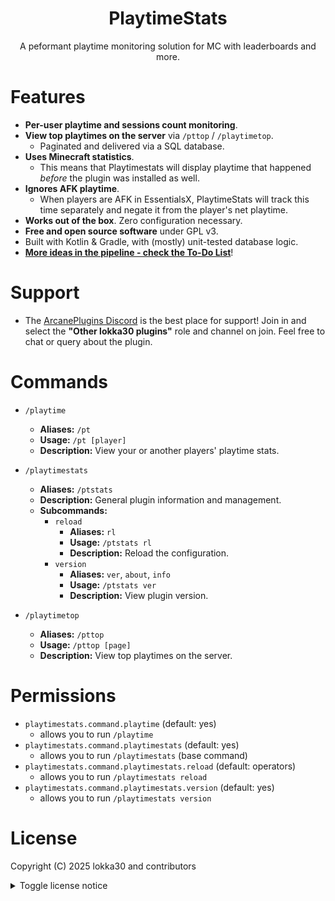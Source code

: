 <div align="center">

# PlaytimeStats

A peformant playtime monitoring solution for MC with leaderboards and more.

</div>

# Features

* **Per-user playtime and sessions count monitoring**.
* **View top playtimes on the server** via `/pttop` / `/playtimetop`.
  * Paginated and delivered via a SQL database.
* **Uses Minecraft statistics**.
  * This means that Playtimestats will display playtime that happened *before* the plugin was installed as well.
* **Ignores AFK playtime**.
  * When players are AFK in EssentialsX, PlaytimeStats will track this time separately and negate it from the player's net playtime.
* **Works out of the box**. Zero configuration necessary.
* **Free and open source software** under GPL v3.
* Built with Kotlin & Gradle, with (mostly) unit-tested database logic.
* **[More ideas in the pipeline - check the To-Do List](https://github.com/orgs/ArcanePlugins/projects/11/views/1)**!

# Support

* The [ArcanePlugins Discord](https://discord.gg/HqZwdcJ) is the best place for support! Join in and select the **"Other lokka30 plugins"** role and channel on join. Feel free to chat or query about the plugin.

# Commands
* `/playtime`
  * **Aliases:** `/pt`
  * **Usage:** `/pt [player]`
  * **Description:** View your or another players' playtime stats.

* `/playtimestats`
  * **Aliases:** `/ptstats`
  * **Description:** General plugin information and management.
  * **Subcommands:**
    * `reload`
      * **Aliases:** `rl`
      * **Usage:** `/ptstats rl`
      * **Description:** Reload the configuration.
    * `version`
      * **Aliases:** `ver`, `about`, `info`
      * **Usage:** `/ptstats ver`
      * **Description:** View plugin version.

* `/playtimetop`
  * **Aliases:** `/pttop`
  * **Usage:** `/pttop [page]`
  * **Description:** View top playtimes on the server.

# Permissions
* `playtimestats.command.playtime` (default: yes)
  * allows you to run `/playtime`
* `playtimestats.command.playtimestats` (default: yes)
  * allows you to run `/playtimestats` (base command)
* `playtimestats.command.playtimestats.reload` (default: operators)
  * allows you to run `/playtimestats reload`
* `playtimestats.command.playtimestats.version` (default: yes)
  * allows you to run `/playtimestats version`

# License

Copyright (C) 2025 lokka30 and contributors

<details>
<summary>Toggle license notice</summary>

> This program is free software: you can redistribute it and/or modify
> it under the terms of the GNU General Public License as published by
> the Free Software Foundation, either version 3 of the License, or
(at your option) any later version.
>
> This program is distributed in the hope that it will be useful,
> but WITHOUT ANY WARRANTY; without even the implied warranty of
> MERCHANTABILITY or FITNESS FOR A PARTICULAR PURPOSE. See the
> GNU General Public License for more details.
>
> You should have received a copy of the GNU General Public License
> along with this program. If not, see <https://www.gnu.org/licenses/>.

[TODOLIST]: https://github.com/orgs/ArcanePlugins/projects/11/views/1

</details>
